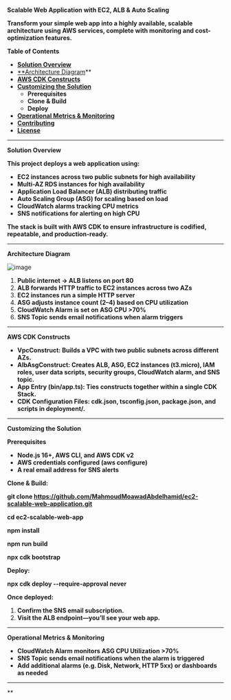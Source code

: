 ﻿**Scalable Web Application with EC2, ALB & Auto Scaling**

**Transform your simple web app into a highly available, scalable architecture using AWS services, complete with monitoring and cost-optimization features.**

**Table of Contents**

- [**Solution Overview**](#solution-overview)
- [**Architecture Diagram](#architecture-diagram)** 
- [**AWS CDK Constructs**](#aws-cdk-constructs)
- [**Customizing the Solution**](#customizing-the-solution)
  - **Prerequisites**
  - **Clone & Build**
  - **Deploy**
- [**Operational Metrics & Monitoring**](#operational-metrics--monitoring)
- [**Contributing**](#contributing)
- [**License**](#license)
-----
**Solution Overview**

**This project deploys a web application using:**

- **EC2 instances across two public subnets for high availability**
- **Multi-AZ RDS instances for high availability**
- **Application Load Balancer (ALB) distributing traffic**
- **Auto Scaling Group (ASG) for scaling based on load**
- **CloudWatch alarms tracking CPU metrics**
- **SNS notifications for alerting on high CPU**

**The stack is built with AWS CDK to ensure infrastructure is codified, repeatable, and production-ready.**

-----


**Architecture Diagram**

![image](https://github.com/user-attachments/assets/aedfc8ef-5398-4274-afe1-6cbdd82f6d96)



1. **Public internet → ALB listens on port 80**
1. **ALB forwards HTTP traffic to EC2 instances across two AZs**
1. **EC2 instances run a simple HTTP server**
1. **ASG adjusts instance count (2–4) based on CPU utilization**
1. **CloudWatch Alarm is set on ASG CPU >70%**
1. **SNS Topic sends email notifications when alarm triggers**
-----
**AWS CDK Constructs**

- **VpcConstruct: Builds a VPC with two public subnets across different AZs.**
- **AlbAsgConstruct: Creates ALB, ASG, EC2 instances (t3.micro), IAM roles, user data scripts, security groups, CloudWatch alarm, and SNS topic.**
- **App Entry (bin/app.ts): Ties constructs together within a single CDK Stack.**
- **CDK Configuration Files: cdk.json, tsconfig.json, package.json, and scripts in deployment/.**
-----
**Customizing the Solution**

**Prerequisites**

- **Node.js 16+, AWS CLI, and AWS CDK v2**
- **AWS credentials configured (aws configure)**
- **A real email address for SNS alerts**







**Clone & Build:**

**git clone https://github.com/MahmoudMoawadAbdelhamid/ec2-scalable-web-application.git**

**cd ec2-scalable-web-app**

**npm install**

**npm run build**

**npx cdk bootstrap**

**Deploy:**

**npx cdk deploy --require-approval never**

**Once deployed:**

1. **Confirm the SNS email subscription.**
1. **Visit the ALB endpoint—you’ll see your web app.**
-----
**Operational Metrics & Monitoring**

- **CloudWatch Alarm monitors ASG CPU Utilization >70%**
- **SNS Topic sends email notifications when the alarm is triggered**
- **Add additional alarms (e.g. Disk, Network, HTTP 5xx) or dashboards as needed**
-----
** 
